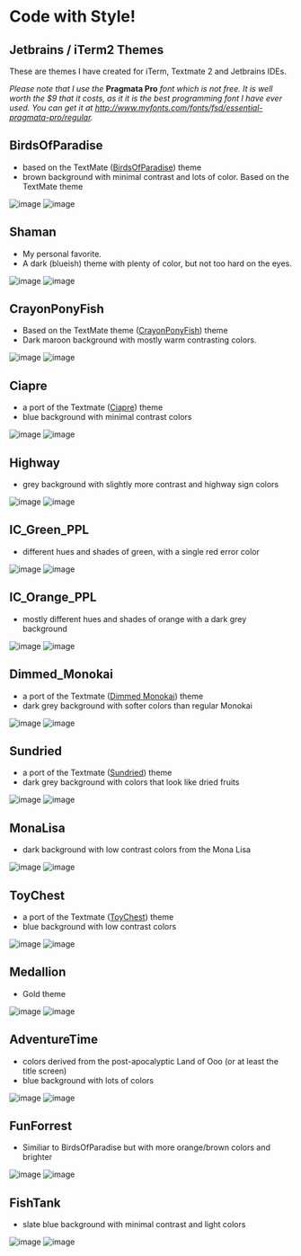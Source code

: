 Code with Style!
=====

Jetbrains / iTerm2 Themes    
-----

These are themes I have created for iTerm, Textmate 2 and Jetbrains IDEs. 

*Please note that I use the* **Pragmata Pro** *font which is not free. It is well worth the $9 that it costs, as it it is the best programming font I have ever used. You can get it at http://www.myfonts.com/fonts/fsd/essential-pragmata-pro/regular.*
  
BirdsOfParadise
-----
  - based on the TextMate ([BirdsOfParadise](http://tmtheme-editor.herokuapp.com/#/Birds%20of%20Paradise)) theme
  - brown background with minimal contrast and lots of color. Based on the TextMate theme
  
![image](https://raw.github.com/zdj/themes/master/screenshots/BirdsOfParadise.png)
![image](https://raw.github.com/zdj/themes/master/screenshots/BirdsOfParadise_iterm.png)
  
Shaman
-----
  - My personal favorite. 
  - A dark (blueish) theme with plenty of color, but not too hard on the eyes.
  
![image](https://raw.github.com/zdj/themes/master/screenshots/Shaman.png)
![image](https://raw.github.com/zdj/themes/master/screenshots/Shaman_iterm.png)
  
CrayonPonyFish
-----
  - Based on the TextMate theme ([CrayonPonyFish](http://tmtheme-editor.herokuapp.com/#/Crayon%20Pony%20Fish)) theme
  - Dark maroon background with mostly warm contrasting colors.
  
![image](https://raw.github.com/zdj/themes/master/screenshots/CrayonPonyFish.png)
![image](https://raw.github.com/zdj/themes/master/screenshots/CrayonPonyFish_iterm.png)
  
Ciapre
-----
  - a port of the Textmate ([Ciapre](http://tmtheme-editor.herokuapp.com/#/Ciapre)) theme
  - blue background with minimal contrast colors
  
![image](https://raw.github.com/zdj/themes/master/screenshots/Ciapre.png)
![image](https://raw.github.com/zdj/themes/master/screenshots/Ciapre_iterm.png)  

Highway
-----
  - grey background with slightly more contrast and highway sign colors
  
![image](https://raw.github.com/zdj/themes/master/screenshots/Highway.png)
![image](https://raw.github.com/zdj/themes/master/screenshots/Highway_iterm.png)

IC_Green_PPL
-----
  - different hues and shades of green, with a single red error color
  
![image](https://raw.github.com/zdj/themes/master/screenshots/IC_Green_PPL.png)
![image](https://raw.github.com/zdj/themes/master/screenshots/IC_Green_PPL_iterm.png)
  
IC_Orange_PPL
-----
  - mostly different hues and shades of orange with a dark grey background
  
![image](https://raw.github.com/zdj/themes/master/screenshots/IC_Orange_PPL.png)
![image](https://raw.github.com/zdj/themes/master/screenshots/IC_Orange_PPL_iterm.png)

Dimmed_Monokai
-----
  - a port of the Textmate ([Dimmed Monokai](http://tmtheme-editor.herokuapp.com/#/Dimmed-Monokai)) theme
  - dark grey background with softer colors than regular Monokai
  
![image](https://raw.github.com/zdj/themes/master/screenshots/DimmedMonokai.png)
![image](https://raw.github.com/zdj/themes/master/screenshots/DimmedMonokai_iterm.png)

Sundried
-----
  - a port of the Textmate ([Sundried](http://tmtheme-editor.herokuapp.com/#/Sundried)) theme
  - dark grey background with colors that look like dried fruits
  
![image](https://raw.github.com/zdj/themes/master/screenshots/Sundried.png)
![image](https://raw.github.com/zdj/themes/master/screenshots/Sundried_iterm.png)

MonaLisa
-----
  - dark background with low contrast colors from the Mona Lisa
  
![image](https://raw.github.com/zdj/themes/master/screenshots/MonaLisa.png)
![image](https://raw.github.com/zdj/themes/master/screenshots/MonaLisa_iterm.png)
  
ToyChest
-----
  - a port of the Textmate ([ToyChest](http://tmtheme-editor.herokuapp.com/#/ToyChest)) theme
  - blue background with low contrast colors
  
![image](https://raw.github.com/zdj/themes/master/screenshots/ToyChest.png)
![image](https://raw.github.com/zdj/themes/master/screenshots/ToyChest_iterm.png)
  
Medallion
-----
  - Gold theme
  
![image](https://raw.github.com/zdj/themes/master/screenshots/Medallion.png)
![image](https://raw.github.com/zdj/themes/master/screenshots/Medallion_iterm.png)
    
AdventureTime
-----
  - colors derived from the post-apocalyptic Land of Ooo (or at least the title screen)
  - blue background with lots of colors
  
![image](https://raw.github.com/zdj/themes/master/screenshots/AdventureTime.png)
![image](https://raw.github.com/zdj/themes/master/screenshots/AdventureTime_iterm.png)

FunForrest
-----
  - Similiar to BirdsOfParadise but with more orange/brown colors and brighter
  
![image](https://raw.github.com/zdj/themes/master/screenshots/FunForrest.png)
![image](https://raw.github.com/zdj/themes/master/screenshots/FunForrest_iterm.png)
    
FishTank
-----
  - slate blue background with minimal contrast and light colors
  
![image](https://raw.github.com/zdj/themes/master/screenshots/FishTank.png)
![image](https://raw.github.com/zdj/themes/master/screenshots/FishTank_iterm.png)

